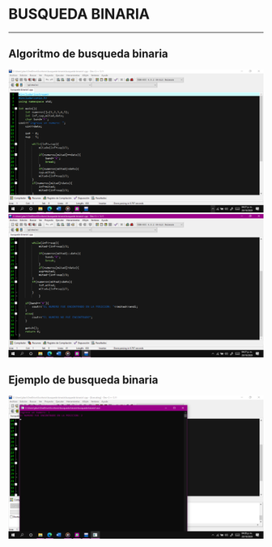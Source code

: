 # BUSQUEDA BINARIA
________
## Algoritmo de busqueda binaria
![imagen](https://raw.githubusercontent.com/david-ruiz-ss/Busqueda-Binaria/main/myfolder/2020-10-28%20(9).png)
![imagen](https://raw.githubusercontent.com/david-ruiz-ss/Busqueda-Binaria/main/myfolder/2020-10-28%20(10).png)

## Ejemplo de busqueda binaria
![imagen](https://raw.githubusercontent.com/david-ruiz-ss/Busqueda-Binaria/main/myfolder/2020-10-28%20(11).png)

